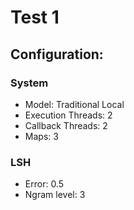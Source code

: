 # Test 1

## Configuration:

### System

* Model: Traditional Local
* Execution Threads: 2
* Callback Threads: 2
* Maps: 3

### LSH

* Error: 0.5
* Ngram level: 3

